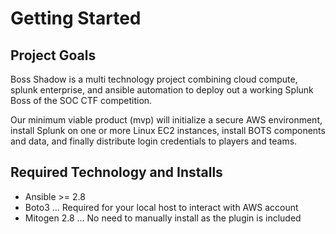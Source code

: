 # Getting Started

## Project Goals

Boss Shadow is a multi technology project combining cloud compute, splunk enterprise,
and ansible automation to deploy out a working Splunk Boss of the SOC CTF competition.

Our minimum viable product (mvp) will initialize a secure AWS environment, install
Splunk on one or more Linux EC2 instances, install BOTS components and data, and
finally distribute login credentials to players and teams.

## Required Technology and Installs

- Ansible >= 2.8
- Boto3 ... Required for your local host to interact with AWS account
- Mitogen 2.8 ... No need to manually install as the plugin is included